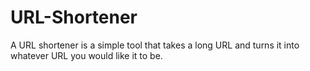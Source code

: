 # URL-Shortener

A URL shortener is a simple tool that takes a long URL and turns it into whatever URL you would like it to be.
